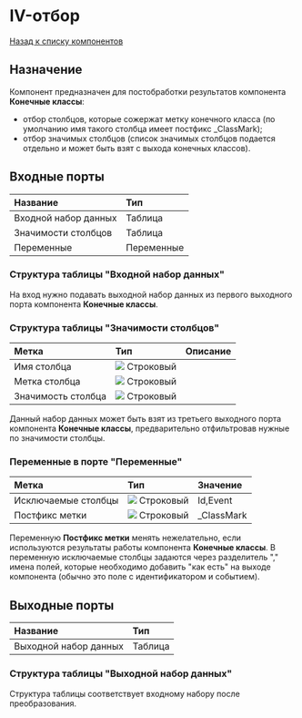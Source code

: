 # IV-отбор

[Назад к списку компонентов](../README.md)

## Назначение

Компонент предназначен для постобработки результатов компонента **Конечные классы**:

* отбор столбцов, которые сожержат метку конечного класса (по умолчанию имя такого столбца имеет постфикс _ClassMark);
* отбор значимых столбцов (список значимых столбцов подается отдельно и может быть взят с выхода конечных классов).



## Входные порты

| Название               | Тип           |
|:-----------------------|:--------------|
| Входной набор данных   | Таблица       |
| Значимости столбцов    | Таблица       |
| Переменные             | Переменные    |

### Структура таблицы "Входной набор данных"

На вход нужно подавать выходной набор данных из первого выходного порта компонента **Конечные классы**.

### Структура таблицы "Значимости столбцов"

| Метка               | Тип                             | Описание                |
|:--------------------|:--------------------------------|:------------------------|
| Имя столбца         | ![](./img/string.svg) Строковый |                         |
| Метка столбца       | ![](./img/string.svg) Строковый |                         |
| Значимость столбца  | ![](./img/string.svg) Строковый |                         |

Данный набор данных может быть взят из третьего выходного порта компонента **Конечные классы**, предварительно отфильтровав нужные по значимости столбцы.

### Переменные в порте "Переменные"

| Метка               | Тип                             | Значение    |
|:--------------------|:--------------------------------|:------------|
| Исключаемые столбцы | ![](./img/string.svg) Строковый | Id,Event    |
| Постфикс метки      | ![](./img/string.svg) Строковый | _ClassMark  |

Переменную **Постфикс метки** менять нежелательно, если используются результаты работы компонента **Конечные классы**.
В переменную исключаемые столбцы задаются через разделитель "," имена полей, которые необходимо добавить "как есть" на выходе компонента (обычно это поле с идентификатором и событием).

## Выходные порты

| Название              | Тип     |
|:----------------------|:--------|
| Выходной набор данных | Таблица |

### Структура таблицы "Выходной набор данных"

Структура таблицы соответствует входному набору после преобразования.